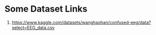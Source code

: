 # Some Dataset Links

1. https://www.kaggle.com/datasets/wanghaohan/confused-eeg/data?select=EEG_data.csv